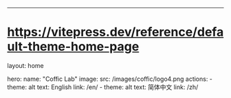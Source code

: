 ---
# https://vitepress.dev/reference/default-theme-home-page
layout: home

hero:
  name: "Coffic Lab"
  image: 
    src: /images/coffic/logo4.png
  actions:
    - theme: alt
      text: English
      link: /en/
    - theme: alt
      text: 简体中文
      link: /zh/